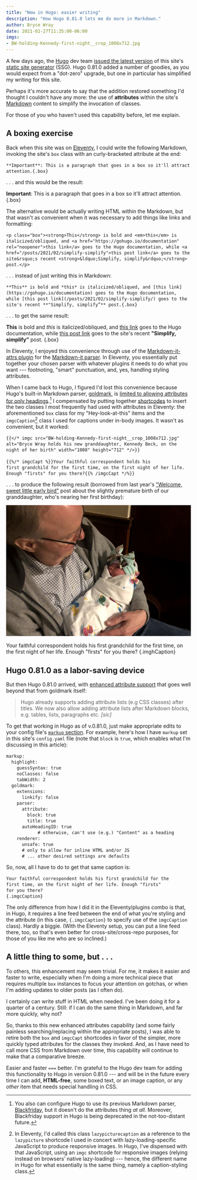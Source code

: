 ```yaml
---
title: "New in Hugo: easier writing"
description: "How Hugo 0.81.0 lets me do more in Markdown."
author: Bryce Wray
date: 2021-02-27T11:35:00-06:00
imgs:
- BW-holding-Kennedy-first-night__crop_1008x712.jpg
---
```


A few days ago, the [Hugo](https://gohugo.io) dev team [issued the latest version](https://gohugo.io/news/0.81.0-relnotes/) of this site's [static site generator](https://github.com/myles/awesome-static-generators/) (SSG). Hugo 0.81.0 added a number of goodies, as you would expect from a "dot-zero" upgrade, but one in particular has simplified my writing for this site.

Perhaps it's more accurate to say that the addition restored something I'd thought I couldn't have any more: the use of **attributes** within the site's [Markdown](https://daringfireball.net/projects/markdown) content to simplify the invocation of classes.

For those of you who haven't used this capability before, let me explain.

## A boxing exercise

Back when this site was on [Eleventy](https://11ty.dev), I could write the following Markdown, invoking the site's `box` class with an curly-bracketed attribute at the end:

```md{bigdiv=true}
**Important**: This is a paragraph that goes in a box so it'll attract attention.{.box}
```

.&nbsp;.&nbsp;. and this would be the result:

**Important**: This is a paragraph that goes in a box so it'll attract attention.
{.box}

The alternative would be actually writing HTML within the Markdown, but that wasn't as convenient when it was necessary to add things like links and formatting:

```html{bigdiv=true}
<p class="box"><strong>This</strong> is bold and <em>this</em> is italicized/obliqued, and <a href="https://gohugo.io/documentation" rel="noopener">this link</a> goes to the Hugo documentation, while <a href="/posts/2021/02/simplify-simplify">this post link</a> goes to the site&rsquo;s recent <strong>&ldquo;Simplify, simplify&rdquo;</strong> post.</p>
```

.&nbsp;.&nbsp;. instead of just writing this in Markdown:

```md{bigdiv=true}
**This** is bold and *this* is italicized/obliqued, and [this link](https://gohugo.io/documentation) goes to the Hugo documentation, while [this post link](/posts/2021/02/simplify-simplify/) goes to the site's recent **"Simplify, simplify”** post.{.box}
```

.&nbsp;.&nbsp;. to get the same result:

**This** is bold and *this* is italicized/obliqued, and [this link](https://gohugo.io/documentation) goes to the Hugo documentation, while [this post link](/posts/2021/02/simplify-simplify/) goes to the site's recent **"Simplify, simplify”** post.
{.box}

In Eleventy, I enjoyed this convenience through use of the [Markdown-it-attrs plugin](https://github.com/GerHobbelt/markdown-it-attrs) for the [Markdown-it parser](https://github.com/markdown-it/markdown-it). In Eleventy, you essentially put together your chosen parser with whatever plugins it needs to do what you want --- footnoting, "smart" punctuation, and, yes, handling styling attributes.

When I came back to Hugo, I figured I'd lost this convenience because Hugo's built-in Markdown parser, [goldmark](https://github.com/yuin/goldmark), is [limited to allowing attributes for only headings](https://github.com/yuin/goldmark#parser-options).[^blackFriday] I compensated by putting together [shortcodes](https://gohugo.io/content-management/shortcodes/) to insert the two classes I most frequently had used with attributes in Eleventy: the aforementioned `box` class for my "Hey-look-at-this" items and the `imgcCaption`[^oldName] class I used for captions under in-body images. It wasn't as convenient, but it worked:

[^blackFriday]: You also can configure Hugo to use its previous Markdown parser, [Blackfriday](https://github.com/russross/blackfriday), but it doesn't do the attributes thing *at all*. Moreover, Blackfriday support in Hugo is being deprecated in the not-too-distant future.

[^oldName]: In Eleventy, I'd called this class `lazypicturecaption` as a reference to the `lazypicture` shortcode I used in concert with lazy-loading-specific JavaScript to produce responsive images. In Hugo, I've dispensed with that JavaScript, using an `imgc` shortcode for responsive images (relying instead on browsers’ native lazy-loading) --- hence, the different name in Hugo for what essentially is the same thing, namely a caption-styling class.

```md{bigdiv=true}
{{</* imgc src="BW-holding-Kennedy-first-night__crop_1008x712.jpg" alt="Bryce Wray holds his new granddaughter, Kennedy Beck, on the night of her birth" width="1008" height="712" */>}}

{{%/* imgcCapt %}}Your faithful correspondent holds his first grandchild for the first time, on the first night of her life. Enough "firsts" for you there?{{% /imgcCapt */%}}
```

.&nbsp;.&nbsp;. to produce the following result (borrowed from last year's ["Welcome, sweet little early bird"](/posts/2020/03/welcome-sweet-little-early-bird/) post about the slightly premature birth of our granddaughter, who's nearing her first birthday):

![Bryce Wray holds his new granddaughter, Kennedy Beck, on the night of her birth](BW-holding-Kennedy-first-night__crop_1008x712.jpg)

Your faithful correspondent holds his first grandchild for the first time, on the first night of her life. Enough "firsts" for you there?
{.imghCaption}

## Hugo 0.81.0 as a labor-saving device

But then Hugo 0.81.0 arrived, with [enhanced attribute support](https://gohugo.io/news/0.81.0-relnotes/#attribute-lists-after-markdown-blocks) that goes well beyond that from goldmark itself:

> Hugo already supports adding attribute lists (e.g CSS classes) after titles. We now also allow adding attribute lists after Markdown blocks, e.g. tables, lists, paragraphs etc. *[sic]*

To get that working in Hugo as of v.0.81.0, just make appropriate edits to your config file's [`markup` section](https://gohugo.io/getting-started/configuration-markup#goldmark). For example, here's how I have `markup` set in this site's `config.yaml` file (note that `block` is `true`, which enables what I'm discussing in this article):

```yaml{bigdiv=true}
markup:
  highlight:
    guessSyntax: true
    noClasses: false
    tabWidth: 2
  goldmark:
    extensions:
      linkify: false
    parser:
      attribute:
        block: true
        title: true
      autoHeadingID: true
			# otherwise, can't use (e.g.) "Content" as a heading
    renderer:
      unsafe: true
      # only to allow for inline HTML and/or JS
      # ... other desired settings are defaults
```

So, now, all I have to do to get that same caption is:

```md{bigdiv=true}
Your faithful correspondent holds his first grandchild for the first time, on the first night of her life. Enough "firsts" for you there?
{.imgcCaption}
```

The only difference from how I did it in the Eleventy/plugins combo is that, in Hugo, it requires a line feed between the end of what you're styling and the attribute (in this case, `{.imgcCaption}` to specify use of the `imgcCaption` class). Hardly a biggie. (With the Eleventy setup, you can put a line feed there, too, so that's even better for cross-site/cross-repo purposes, for those of you like me who are so inclined.)

## A little thing to some, but&nbsp;.&nbsp;.&nbsp;.

To others, this enhancement may seem trivial. For me, it makes it easier and faster to write, especially when I'm doing a more technical piece that requires multiple `box` instances to focus your attention on gotchas, or when I'm adding updates to older posts (as I often do).

I certainly can write stuff in HTML when needed. I've been doing it for a quarter of a century. Still: if I can do the same thing in Markdown, and far more quickly, why not?

So, thanks to this new enhanced attributes capability (and some fairly painless searching/replacing within the appropriate posts), I was able to retire both the `box` and `imgcCapt` shortcodes in favor of the simpler, more quickly typed attributes for the classes they invoked. And, as I have need to call more CSS from Markdown over time, this capability will continue to make that a comparative breeze.

Easier and faster `===` better. I'm grateful to the Hugo dev team for adding this functionality to Hugo in version 0.81.0 --- and will be in the future every time I can add, **HTML-free**, some boxed text, or an image caption, or any *other* item that needs special handling in CSS.
